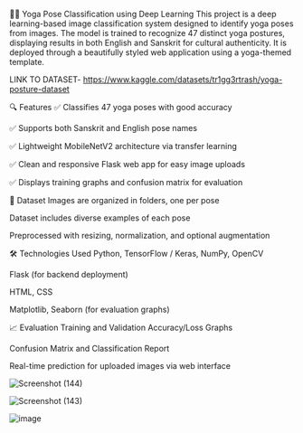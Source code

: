 🧘‍♀️ Yoga Pose Classification using Deep Learning
This project is a deep learning-based image classification system designed to identify yoga poses from images. The model is trained to recognize 47 distinct yoga postures, displaying results in both English and Sanskrit for cultural authenticity. It is deployed through a beautifully styled web application using a yoga-themed template.

LINK TO DATASET- https://www.kaggle.com/datasets/tr1gg3rtrash/yoga-posture-dataset

🔍 Features
✅ Classifies 47 yoga poses with good accuracy

✅ Supports both Sanskrit and English pose names

✅ Lightweight MobileNetV2 architecture via transfer learning

✅ Clean and responsive Flask web app for easy image uploads

✅ Displays training graphs and confusion matrix for evaluation

📁 Dataset
Images are organized in folders, one per pose

Dataset includes diverse examples of each pose

Preprocessed with resizing, normalization, and optional augmentation

🛠️ Technologies Used
Python, TensorFlow / Keras, NumPy, OpenCV

Flask (for backend deployment)

HTML, CSS

Matplotlib, Seaborn (for evaluation graphs)

📈 Evaluation
Training and Validation Accuracy/Loss Graphs

Confusion Matrix and Classification Report

Real-time prediction for uploaded images via web interface

![Screenshot (144)](https://github.com/user-attachments/assets/baac8dbf-1cc2-4c21-846a-6edb568fe94a)

![Screenshot (143)](https://github.com/user-attachments/assets/1b336017-34aa-462b-addd-1edcbf226993)

![image](https://github.com/user-attachments/assets/e047b817-3c78-470b-9757-a8e866e9d435)

